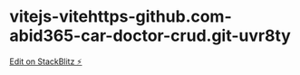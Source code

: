 # vitejs-vitehttps-github.com-abid365-car-doctor-crud.git-uvr8ty

[Edit on StackBlitz ⚡️](https://stackblitz.com/edit/vitejs-vite-uvr8ty)